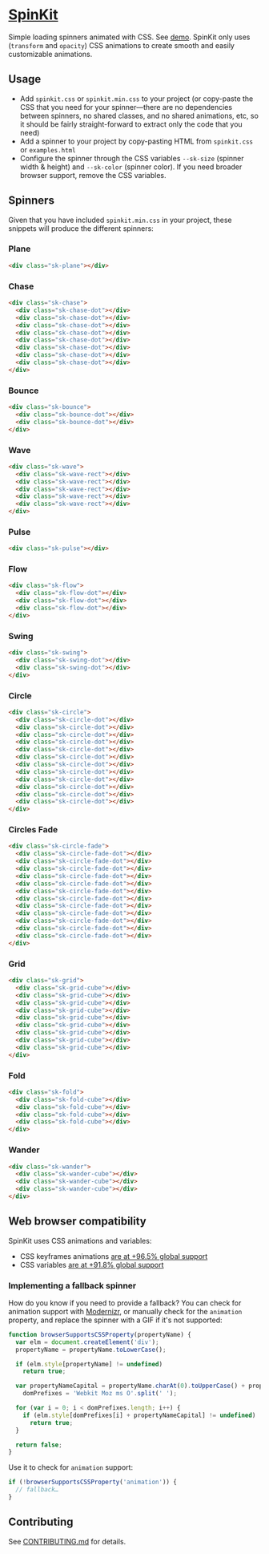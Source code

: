 # [SpinKit](http://tobiasahlin.com/spinkit/)

Simple loading spinners animated with CSS. See [demo](http://tobiasahlin.com/spinkit/). SpinKit only uses (`transform` and `opacity`) CSS animations to create smooth and easily customizable animations.

## Usage

- Add `spinkit.css` or `spinkit.min.css` to your project (or copy-paste the CSS that you need for your spinner—there are no dependencies between spinners, no shared classes, and no shared animations, etc, so it should be fairly straight-forward to extract only the code that you need)
- Add a spinner to your project by copy-pasting HTML from `spinkit.css` or `examples.html`
- Configure the spinner through the CSS variables `--sk-size` (spinner width & height) and `--sk-color` (spinner color). If you need broader browser support, remove the CSS variables.

## Spinners

Given that you have included `spinkit.min.css` in your project, these snippets will produce the different spinners:

### Plane

```html
<div class="sk-plane"></div>
```

### Chase

```html
<div class="sk-chase">
  <div class="sk-chase-dot"></div>
  <div class="sk-chase-dot"></div>
  <div class="sk-chase-dot"></div>
  <div class="sk-chase-dot"></div>
  <div class="sk-chase-dot"></div>
  <div class="sk-chase-dot"></div>
  <div class="sk-chase-dot"></div>
  <div class="sk-chase-dot"></div>
</div>
```

### Bounce

```html
<div class="sk-bounce">
  <div class="sk-bounce-dot"></div>
  <div class="sk-bounce-dot"></div>
</div>
```

### Wave

```html
<div class="sk-wave">
  <div class="sk-wave-rect"></div>
  <div class="sk-wave-rect"></div>
  <div class="sk-wave-rect"></div>
  <div class="sk-wave-rect"></div>
  <div class="sk-wave-rect"></div>
</div>
 ```

### Pulse

```html
<div class="sk-pulse"></div>
```

### Flow

```html
<div class="sk-flow">
  <div class="sk-flow-dot"></div>
  <div class="sk-flow-dot"></div>
  <div class="sk-flow-dot"></div>
</div>
```

### Swing

```html
<div class="sk-swing">
  <div class="sk-swing-dot"></div>
  <div class="sk-swing-dot"></div>
</div>
```

### Circle

```html
<div class="sk-circle">
  <div class="sk-circle-dot"></div>
  <div class="sk-circle-dot"></div>
  <div class="sk-circle-dot"></div>
  <div class="sk-circle-dot"></div>
  <div class="sk-circle-dot"></div>
  <div class="sk-circle-dot"></div>
  <div class="sk-circle-dot"></div>
  <div class="sk-circle-dot"></div>
  <div class="sk-circle-dot"></div>
  <div class="sk-circle-dot"></div>
  <div class="sk-circle-dot"></div>
  <div class="sk-circle-dot"></div>
</div>
```

### Circles Fade

```html
<div class="sk-circle-fade">
  <div class="sk-circle-fade-dot"></div>
  <div class="sk-circle-fade-dot"></div>
  <div class="sk-circle-fade-dot"></div>
  <div class="sk-circle-fade-dot"></div>
  <div class="sk-circle-fade-dot"></div>
  <div class="sk-circle-fade-dot"></div>
  <div class="sk-circle-fade-dot"></div>
  <div class="sk-circle-fade-dot"></div>
  <div class="sk-circle-fade-dot"></div>
  <div class="sk-circle-fade-dot"></div>
  <div class="sk-circle-fade-dot"></div>
  <div class="sk-circle-fade-dot"></div>
</div>
```

### Grid

```html
<div class="sk-grid">
  <div class="sk-grid-cube"></div>
  <div class="sk-grid-cube"></div>
  <div class="sk-grid-cube"></div>
  <div class="sk-grid-cube"></div>
  <div class="sk-grid-cube"></div>
  <div class="sk-grid-cube"></div>
  <div class="sk-grid-cube"></div>
  <div class="sk-grid-cube"></div>
  <div class="sk-grid-cube"></div>
</div>
```

### Fold

```html
<div class="sk-fold">
  <div class="sk-fold-cube"></div>
  <div class="sk-fold-cube"></div>
  <div class="sk-fold-cube"></div>
  <div class="sk-fold-cube"></div>
</div>
```

### Wander

```html
<div class="sk-wander">
  <div class="sk-wander-cube"></div>
  <div class="sk-wander-cube"></div>
  <div class="sk-wander-cube"></div>
</div>
```

## Web browser compatibility

SpinKit uses CSS animations and variables:

- CSS keyframes animations [are at +96.5% global support](http://caniuse.com/#feat=css-animation)
- CSS variables [are at +91.8% global support](https://caniuse.com/#feat=css-variables)

### Implementing a fallback spinner

How do you know if you need to provide a fallback? You can check for animation support with [Modernizr](http://modernizr.com), or manually check for the `animation` property, and replace the spinner with a GIF if it's not supported:

```javascript
function browserSupportsCSSProperty(propertyName) {
  var elm = document.createElement('div');
  propertyName = propertyName.toLowerCase();

  if (elm.style[propertyName] != undefined)
    return true;

  var propertyNameCapital = propertyName.charAt(0).toUpperCase() + propertyName.substr(1),
    domPrefixes = 'Webkit Moz ms O'.split(' ');

  for (var i = 0; i < domPrefixes.length; i++) {
    if (elm.style[domPrefixes[i] + propertyNameCapital] != undefined)
      return true;
  }

  return false;
}
```

Use it to check for `animation` support:

```javascript
if (!browserSupportsCSSProperty('animation')) {
  // fallback…
}
```

## Contributing

See [CONTRIBUTING.md](https://github.com/tobiasahlin/SpinKit/blob/master/CONTRIBUTING.md) for details.
